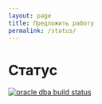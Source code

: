 ```yaml
---
layout: page
title: Предложить работу
permalink: /status/
---
```


# Статус


<a href="https://travis-ci.org/plsql/oracle-dba.ru" rel="nofollow"><img src="https://travis-ci.org/plsql/oracle-dba.ru.svg?branch=gh-pages" alt="oracle dba build status"></a>
